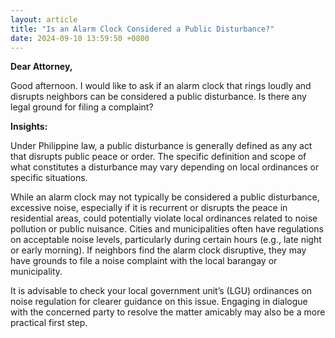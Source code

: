 ```yaml
---
layout: article
title: "Is an Alarm Clock Considered a Public Disturbance?"
date: 2024-09-10 13:59:50 +0800
---
```


<p><strong>Dear Attorney,</strong></p><p>Good afternoon. I would like to ask if an alarm clock that rings loudly and disrupts neighbors can be considered a public disturbance. Is there any legal ground for filing a complaint?</p><p><strong>Insights:</strong></p><p>Under Philippine law, a public disturbance is generally defined as any act that disrupts public peace or order. The specific definition and scope of what constitutes a disturbance may vary depending on local ordinances or specific situations.</p><p>While an alarm clock may not typically be considered a public disturbance, excessive noise, especially if it is recurrent or disrupts the peace in residential areas, could potentially violate local ordinances related to noise pollution or public nuisance. Cities and municipalities often have regulations on acceptable noise levels, particularly during certain hours (e.g., late night or early morning). If neighbors find the alarm clock disruptive, they may have grounds to file a noise complaint with the local barangay or municipality.</p><p>It is advisable to check your local government unit’s (LGU) ordinances on noise regulation for clearer guidance on this issue. Engaging in dialogue with the concerned party to resolve the matter amicably may also be a more practical first step.</p>
